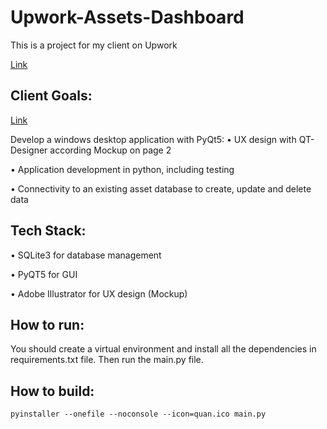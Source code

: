# Upwork-Assets-Dashboard

This is a project for my client on Upwork

[Link](https://www.upwork.com/freelancers/duongminhq?p=1707054523755089920)

## Client Goals:

[Link](https://file.notion.so/f/f/932f6814-9113-4ad4-8650-bb6590d72b16/d627e058-c002-4c4c-a23a-d637cb663f26/ProjectDescription.pdf?id=584f41f4-61e2-429f-b083-6877b2daf164&table=block&spaceId=932f6814-9113-4ad4-8650-bb6590d72b16&expirationTimestamp=1700582400000&signature=III9jWuqNwl0KSMAgne-Bwjir0Lc0LcGOoIEGPI1mRA&downloadName=ProjectDescription.pdf)

Develop a windows desktop application with PyQt5:
• UX design with QT-Designer according Mockup on page 2

• Application development in python, including testing

• Connectivity to an existing asset database to create, update and delete data

## Tech Stack:

• SQLite3 for database management

• PyQT5 for GUI

• Adobe Illustrator for UX design (Mockup)

## How to run:

You should create a virtual environment and install all the dependencies in requirements.txt file. Then run the main.py file.

## How to build:

```
pyinstaller --onefile --noconsole --icon=quan.ico main.py
```
